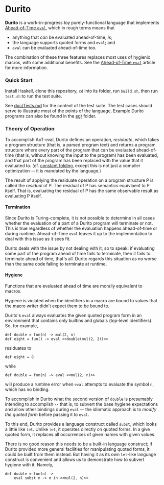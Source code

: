 Durito
======

**Durito** is a work-in-progress toy purely-functional language
that implements [Ahead-of-Time `eval`][], which in rough terms
means that

*   anything that *can* be evaluated ahead-of-time, *is*;
*   the language supports quoted forms and `eval`; and
*   `eval` can be evaluated ahead-of-time too.

The combination of these three features replaces most uses
of hygienic macros, with some additional benefits.
See the [Ahead-of-Time `eval`][] article for more information.

### Quick Start

Install Haskell, clone this repository, `cd` into its folder,
run `build.sh`, then run `test.sh` to run the test suite.

See [doc/Tests.md](doc/Tests.md) for the content of the test
suite.  The test cases should serve to illustrate most of the
points of the language.  Example Durito programs can also
be found in the [eg/](eg/) folder.

### Theory of Operation

To accomplish AoT-eval, Durito defines an operation, _residuate_,
which takes a program structure (that is, a parsed program text) and
returns a program structure where every part of the program that
can be evaluated ahead-of-time (that is, without knowing the input
to the program) has been evaluated, and that part of the program
has been replaced with the value that it evaluated to.
(cf. [constant folding][], except this is not just a compiler
optimization -- it is mandated by the language.)

The result of applying the residuate operation on a program structure
P is called the _residual_ of P.  The residual of P has semantics
equivlaent to P itself.  That is, evaluating the residual of P has
the same observable result as evaluating P itself.

#### Termination

Since Durito is Turing-complete, it is not possible to determine in
all cases whether the evaluation of a part of a Durito program will
terminate or not.  This is true regardless of whether the evaluation
happens ahead-of-time or during runtime.  Ahead-of-Time `eval` leaves
it up to the implementation to deal with this issue as it sees fit.

Durito deals with the issue by not dealing with it, so to speak:
if evaluating some part of the program ahead of time fails to
terminate, then it fails to terminate ahead of time, that's all.
Durito regards this situation as no worse than the same code failing to
terminate at runtime.

#### Hygiene

Functions that are evaluated ahead of time are morally equivalent
to macros.

Hygiene is violated when the identifiers in a macro are bound to
values that the macro writer didn't expect them to be bound to.

Durito's `eval` always evaluates the given quoted program form in
an environment that contains only builtins and globals (top-level
identifiers).  So, for example,

    def double = fun(n) -> mul(2, n)
    def eight = fun() -> eval <<double(mul(2, 2))>>

residuates to

    def eight = 8

while

    def double = fun(n) -> eval <<mul(2, n)>>

will produce a runtime error when `eval` attempts to evaluate the
symbol `n`, which has no binding.

To accomplish in Durito what the second version of `double` is
presumably intending to accomplish -- that is, to subvert the
base hygiene expectations and allow other bindings during `eval` --
the idiomatic approach is to _modify the quoted form_ before
passing it to `eval`.

To this end, Durito provides a language construct called `subst`,
which looks a little like `let`.  Unlike `let`, it operates
directly on quoted forms.  In a give quoted form, it replaces
all occurrences of given names with given values.

There is no good reason this needs to be a built-in language
construct; if Durito provided more general facilities for
manipulating quoted forms, it could be built from them instead.
But having it as its own `let`-like language construct is
convenient and allows us to demonstrate how to subvert hygiene
with it.  Namely,

    def double = fun(n) ->
        eval subst n -> n in <<mul(2, n)>>

[Ahead-of-Time `eval`]: https://github.com/cpressey/Ahead-of-Time-eval
[constant folding]: https://en.wikipedia.org/wiki/Constant_folding
